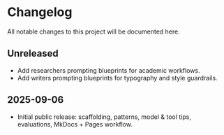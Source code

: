 # Changelog

All notable changes to this project will be documented here.

## Unreleased
- Add researchers prompting blueprints for academic workflows.
- Add writers prompting blueprints for typography and style guardrails.

## 2025-09-06
- Initial public release: scaffolding, patterns, model & tool tips, evaluations, MkDocs + Pages workflow.
